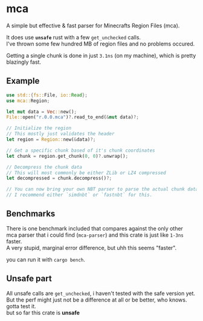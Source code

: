 # mca

A simple but effective & fast parser for Minecrafts Region Files (mca).

It does use **`unsafe`** rust with a few `get_unchecked` calls.  
I've thrown some few hundred MB of region files and no problems occured.

Getting a single chunk is done in just `3.1ns` (on my machine), which is pretty blazingly fast.

## Example

```rust
use std::{fs::File, io::Read};
use mca::Region;

let mut data = Vec::new();
File::open("r.0.0.mca")?.read_to_end(&mut data)?;

// Initialize the region
// This mostly just validates the header
let region = Region::new(&data)?;

// Get a specific chunk based of it's chunk coordinates
let chunk = region.get_chunk(0, 0)?.unwrap();

// Decompress the chunk data
// This will most commonly be either ZLib or LZ4 compressed
let decompressed = chunk.decompress()?;

// You can now bring your own NBT parser to parse the actual chunk data here
// I recommend either `simdnbt` or `fastnbt` for this.
```

## Benchmarks

There is one benchmark included that compares against the only other  
mca parser that i could find (`mca-parser`) and this crate is just like `1-3ns` faster.  
A very stupid, marginal error difference, but uhh this seems "faster".

you can run it with `cargo bench`.

## Unsafe part

All unsafe calls are `get_unchecked`, i haven't tested with the safe version yet.  
But the perf might just not be a difference at all or be better, who knows. gotta test it.  
but so far this crate is **unsafe**